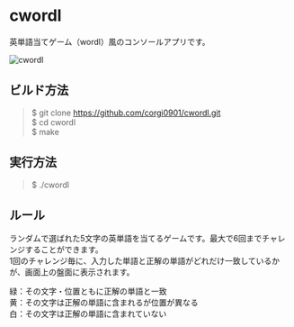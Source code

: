 # cwordl
英単語当てゲーム（wordl）風のコンソールアプリです。

![cwordl](https://user-images.githubusercontent.com/26116936/181905713-57a24db3-11c2-4b5b-b771-163f7911a28f.png)

## ビルド方法
> $ git clone https://github.com/corgi0901/cwordl.git  
> $ cd cwordl  
> $ make

## 実行方法
> $ ./cwordl

## ルール
ランダムで選ばれた5文字の英単語を当てるゲームです。最大で6回までチャレンジすることができます。  
1回のチャレンジ毎に、入力した単語と正解の単語がどれだけ一致しているかが、画面上の盤面に表示されます。

緑：その文字・位置ともに正解の単語と一致  
黄：その文字は正解の単語に含まれるが位置が異なる  
白：その文字は正解の単語に含まれていない

